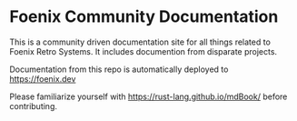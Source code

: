 # Foenix Community Documentation

This is a community driven documentation site for all things related to Foenix Retro Systems. It includes documention from disparate projects.

Documentation from this repo is automatically deployed to https://foenix.dev 

Please familiarize yourself with https://rust-lang.github.io/mdBook/ before contributing. 
